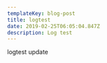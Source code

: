 ```yaml
---
templateKey: blog-post
title: logtest
date: 2019-02-25T06:05:04.847Z
description: Log test
---
```

logtest update
